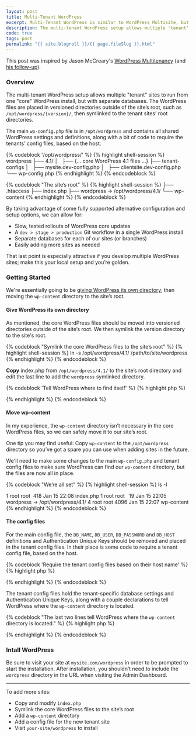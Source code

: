 ```yaml
---
layout: post
title: Multi-Tenant WordPress
excerpt: Multi-Tenant WordPress is similar to WordPress Multisite, but each site uses a separate database. It&rsquo;s more difficult to set up than Multisite, but has some specific advantages.
description: The multi-tenant WordPress setup allows multiple 'tenant' sites to run from one 'core' WordPress install, but with separate databases.
code: true
tags: post
permalink: "{{ site.blogroll }}/{{ page.fileSlug }}.html"
---
```


<p class="hey">This post was inspired by Jason McCreary's <a href="http://jason.pureconcepts.net/2012/08/wordpress-multitenancy/">WordPress Multitenancy</a> (and <a href="http://jason.pureconcepts.net/2013/04/updated-wordpress-multitenancy/">his follow-up</a>).</p>

### Overview

The multi-tenant WordPress setup allows multiple &quot;tenant&quot; sites to run from one &quot;core&quot; WordPress install, but with separate databases. The WordPress files are placed in versioned directories outside of the site&rsquo;s root, such as <code class="path">/opt/wordpress/{version}/</code>, then symlinked to the tenant sites&rsquo; root directories.

The main <code class="path">wp-config.php</code> file is in <code class="path">/opt/wordpress</code> and contains all shared WordPress settings and definitions, along with a bit of code to require the tenants&rsquo; config files, based on the host.

{% codeblock '/opt/wordpress/' %}
  {% highlight shell-session %}
  wordpress
  ├── 4.1/
  │   ├── {... core WordPress 4.1 files ...}
  ├── tenant-configs
  │   ├── mysite.dev-config.php
  │   ├── clientsite.dev-config.php
  └── wp-config.php
  {% endhighlight %}
{% endcodeblock %}

{% codeblock "The site&rsquo;s root" %}
  {% highlight shell-session %}
  ├── .htaccess
  ├── index.php
  ├── wordpress -> /opt/wordpress/4.1/
  └── wp-content
  {% endhighlight %}
{% endcodeblock %}

By taking advantage of some fully supported alternative configuration and setup options, we can allow for:

- Slow, tested rollouts of WordPress core updates
- A <code class="path">dev > stage > production</code> Git workflow in a single WordPress install
- Separate databases for each of our sites (or branches)
- Easily adding more sites as needed

That last point is especially attractive if you develop multiple WordPress sites; make this your local setup and you&rsquo;re golden.

### Getting Started

We're essentially going to be [giving WordPress its own directory](http://codex.wordpress.org/Giving_WordPress_Its_Own_Directory), then moving the <code class="path">wp-content</code> directory to the site&rsquo;s root.

#### Give WordPress its own directory

As mentioned, the core WordPress files should be moved into versioned directories outside of the site&rsquo;s root. We then symlink the version directory to the site's root.

{% codeblock "Symlink the core WordPress files to the site&rsquo;s root" %}
  {% highlight shell-session %}
  ln -s /opt/wordpress/4.1/ /path/to/site/wordpress
  {% endhighlight %}
{% endcodeblock %}

**Copy** index.php from <code class="path">/opt/wordpress/4.1/</code> to the site&rsquo;s root directory and edit the last line to add the <code class="path">wordpress</code> symlinked directory.

{% codeblock 'Tell WordPress where to find itself' %}
  {% highlight php %}
  <?php 
  // Loads the WordPress Environment and Template
  require( dirname( __FILE__ ) . '/wordpress/wp-blog-header.php' ); 
  ?>
  {% endhighlight %}
{% endcodeblock %}

#### Move wp-content

In my experience, the <code class="path">wp-content</code> directory isn&rsquo;t necessary in the core WordPress files, so we can safely move it to our site&rsquo;s root.

One tip you may find useful: Copy <code class="path">wp-content</code> to the <code class="path">/opt/wordpress</code> directory so you&rsquo;ve got a spare you can use when adding sites in the future.

We'll need to make some changes to the main <code class="path">wp-config.php</code> and tenant config files to make sure WordPress can find our <code class="path">wp-content</code> directory, but the files are now all in place.

{% codeblock "We&rsquo;re all set" %}
  {% highlight shell-session %}
  ls -l

  1 root root  418 Jan 15 22:08 index.php
  1 root root   19 Jan 15 22:05 wordpress -> /opt/wordpress/4.1/
  4 root root 4096 Jan 15 22:07 wp-content
  {% endhighlight %}
{% endcodeblock %}

#### The config files

For the main config file, the `DB_NAME`, `DB_USER`, `DB_PASSWORD` and `DB_HOST` definitions and Authentication Unique Keys should be removed and placed in the tenant config files. In their place is some code to require a tenant config file, based on the host.

{% codeblock 'Require the tenant config files based on their host name' %}
  {% highlight php %}
  <?php // From /opt/wordpress/wp-config.php

  // Parse the host to create the tenant's config file path
  $server_host = preg_replace('/:.*/', "", $_SERVER['HTTP_HOST']);
  $server_host = preg_replace("/[^a-zA-Z0-9.\-]/", "", $server_host);
  $host_config_file = '/opt/wordpress/tenant-configs/'.strtolower($server_host).'-config.php';

  // Require the tenant's config file
  if (file_exists($host_config_file)) {
    require_once($host_config_file);
  }
  ?>
  {% endhighlight %}
{% endcodeblock %}

The tenant config files hold the tenant-specific database settings and Authentication Unique Keys, along with a couple declarations to tell WordPress where the <code class="path">wp-content</code> directory is located.

{% codeblock "The last two lines tell WordPress where the <code class='path'>wp-content</code> directory is located." %}
  {% highlight php %}
  <?php
  /**
   * Required by /opt/wordpress/wp-config.php
   */

  /** MySQL database name */
  define('DB_NAME', 'mydatabase');

  /** MySQL database username */
  define('DB_USER', 'db_username');

  /** MySQL database password */
  define('DB_PASSWORD', 'xxxxxxxxxxxx');

  /** MySQL hostname */
  define('DB_HOST', 'localhost');

  // Authentication Unique Keys
  define('AUTH_KEY',         'randomString');
  define('SECURE_AUTH_KEY',  'randomString');
  define('LOGGED_IN_KEY',    'randomString');
  define('NONCE_KEY',        'randomString');

  // Path to the wp-content directory for this tenant
  define('WP_CONTENT_DIR', '/path/to/site/wp-content');
  define('WP_CONTENT_URL', 'http://mysite.com/wp-content');

  ?>
  {% endhighlight %}
{% endcodeblock %}

### Intall WordPress

Be sure to visit your site at <code class="path">mysite.com/wordpress</code> in order to be prompted to start the installation. After installation, you shouldn&rsquo;t need to include the <code class="path">wordpress</code> directory in the URL when visiting the Admin Dashboard.

---

To add more sites:

- Copy and modify <code class="path">index.php</code>
- Symlink the core WordPress files to the site&rsquo;s root
- Add a <code class="path">wp-content</code> directory
- Add a config file for the new tenant site
- Visit <code class="path">your-site/wordpress</code> to install
